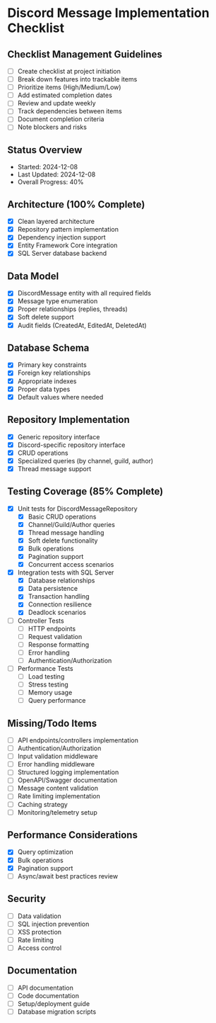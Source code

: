 # Discord Message Implementation Checklist

## Checklist Management Guidelines
- [ ] Create checklist at project initiation
- [ ] Break down features into trackable items
- [ ] Prioritize items (High/Medium/Low)
- [ ] Add estimated completion dates
- [ ] Review and update weekly
- [ ] Track dependencies between items
- [ ] Document completion criteria
- [ ] Note blockers and risks

## Status Overview
- Started: 2024-12-08
- Last Updated: 2024-12-08
- Overall Progress: 40%

## Architecture (100% Complete)
- [x] Clean layered architecture
- [x] Repository pattern implementation
- [x] Dependency injection support
- [x] Entity Framework Core integration
- [x] SQL Server database backend

## Data Model
- [x] DiscordMessage entity with all required fields
- [x] Message type enumeration
- [x] Proper relationships (replies, threads)
- [x] Soft delete support
- [x] Audit fields (CreatedAt, EditedAt, DeletedAt)

## Database Schema
- [x] Primary key constraints
- [x] Foreign key relationships
- [x] Appropriate indexes
- [x] Proper data types
- [x] Default values where needed

## Repository Implementation
- [x] Generic repository interface
- [x] Discord-specific repository interface
- [x] CRUD operations
- [x] Specialized queries (by channel, guild, author)
- [x] Thread message support

## Testing Coverage (85% Complete)
- [x] Unit tests for DiscordMessageRepository
  - [x] Basic CRUD operations
  - [x] Channel/Guild/Author queries
  - [x] Thread message handling
  - [x] Soft delete functionality
  - [x] Bulk operations
  - [x] Pagination support
  - [x] Concurrent access scenarios
  
- [x] Integration tests with SQL Server
  - [x] Database relationships
  - [x] Data persistence
  - [x] Transaction handling
  - [x] Connection resilience
  - [x] Deadlock scenarios
  
- [ ] Controller Tests
  - [ ] HTTP endpoints
  - [ ] Request validation
  - [ ] Response formatting
  - [ ] Error handling
  - [ ] Authentication/Authorization

- [ ] Performance Tests
  - [ ] Load testing
  - [ ] Stress testing
  - [ ] Memory usage
  - [ ] Query performance
  
## Missing/Todo Items
- [ ] API endpoints/controllers implementation
- [ ] Authentication/Authorization
- [ ] Input validation middleware
- [ ] Error handling middleware
- [ ] Structured logging implementation
- [ ] OpenAPI/Swagger documentation
- [ ] Message content validation
- [ ] Rate limiting implementation
- [ ] Caching strategy
- [ ] Monitoring/telemetry setup

## Performance Considerations
- [x] Query optimization
- [x] Bulk operations
- [x] Pagination support
- [ ] Async/await best practices review

## Security
- [ ] Data validation
- [ ] SQL injection prevention
- [ ] XSS protection
- [ ] Rate limiting
- [ ] Access control

## Documentation
- [ ] API documentation
- [ ] Code documentation
- [ ] Setup/deployment guide
- [ ] Database migration scripts
